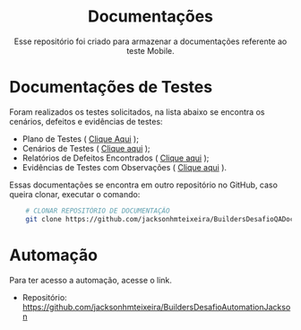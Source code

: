 <div align="center">

# Documentações

Esse repositório foi criado para armazenar a documentações referente ao teste Mobile.
</div>

#  Documentações de Testes

Foram realizados os testes solicitados, na lista abaixo se encontra os cenários, defeitos e evidências de testes:
- Plano de Testes ( [Clique Aqui](https://github.com/jacksonhmteixeira/BuildersDesafioQADocumentacaoJackson/tree/main/01%20-%20Plano%20de%20Testes) );
- Cenários de Testes ( [Clique aqui](https://github.com/jacksonhmteixeira/BuildersDesafioQADocumentacaoJackson/tree/main/02%20-%20Cenarios) );
- Relatórios de Defeitos Encontrados ( [Clique aqui](https://github.com/jacksonhmteixeira/BuildersDesafioQADocumentacaoJackson/tree/main/04%20-%20Defeitos) );
- Evidências de Testes com Observações ( [Clique aqui](https://github.com/jacksonhmteixeira/BuildersDesafioQADocumentacaoJackson/tree/main/03%20-%20Evidencias) ).

Essas documentações se encontra em outro repositório no GitHub, caso queira clonar, executar o comando:

```bash
    # CLONAR REPOSITÓRIO DE DOCUMENTAÇÃO
    git clone https://github.com/jacksonhmteixeira/BuildersDesafioQADocumentacaoJackson.git
```

# Automação

Para ter acesso a automação, acesse o link.

- Repositório: https://github.com/jacksonhmteixeira/BuildersDesafioAutomationJackson
